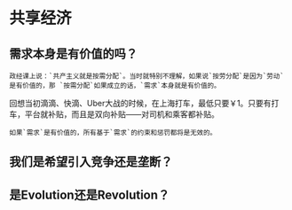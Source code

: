 # 共享经济

## 需求本身是有价值的吗？
    政经课上说：`共产主义就是按需分配`。当时就特别不理解，如果说`按劳分配`是因为`劳动`是有价值的，那 `按需分配`如果成立的话，`需求`本身就是有价值的。

回想当初滴滴、快滴、Uber大战的时候，在上海打车，最低只要￥1。只要有打车，平台就补贴，而且是双向补贴——对司机和乘客都补贴。

    如果`需求`是有价值的，所有基于`需求`的约束和惩罚都将是无效的。
## 我们是希望引入竞争还是垄断？

## 是Evolution还是Revolution？